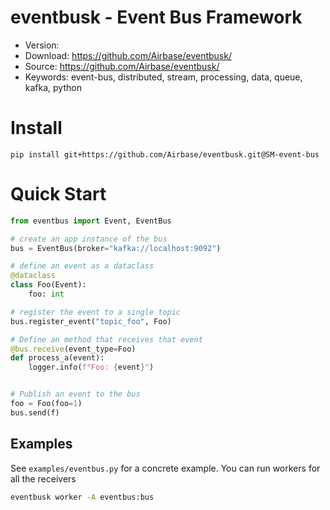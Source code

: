 # eventbusk - Event Bus Framework

- Version:
- Download: https://github.com/Airbase/eventbusk/
- Source: https://github.com/Airbase/eventbusk/
- Keywords: event-bus, distributed, stream, processing, data, queue, kafka, python


# Install

```
pip install git+https://github.com/Airbase/eventbusk.git@SM-event-bus
```

# Quick Start
```python
from eventbus import Event, EventBus

# create an app instance of the bus
bus = EventBus(broker="kafka://localhost:9092")

# define an event as a dataclass
@dataclass
class Foo(Event):
    foo: int

# register the event to a single topic
bus.register_event("topic_foo", Foo)

# Define an method that receives that event
@bus.receive(event_type=Foo)
def process_a(event):
    logger.info(f"Foo: {event}")


# Publish an event to the bus
foo = Foo(foo=1)
bus.send(f)
```

## Examples
See `examples/eventbus.py` for a concrete example.
You can run workers for all the receivers

```bash
eventbusk worker -A eventbus:bus
```

